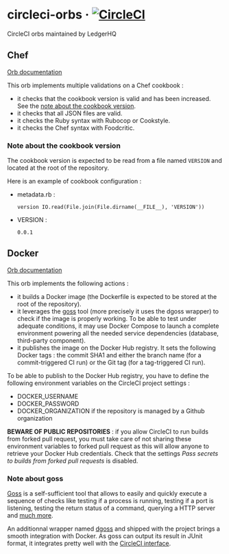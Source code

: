 # circleci-orbs &middot; [![CircleCI](https://circleci.com/gh/LedgerHQ/circleci-orbs.svg?style=shield)](https://circleci.com/gh/LedgerHQ/circleci-orbs)
CircleCI orbs maintained by LedgerHQ

## Chef

[Orb documentation](https://circleci.com/orbs/registry/orb/ledger/chef)

This orb implements multiple validations on a Chef cookbook :
- it checks that the cookbook version is valid and has been increased. See the [note about the cookbook version](#note-about-the-cookbook-version).
- it checks that all JSON files are valid.
- it checks the Ruby syntax with Rubocop or Cookstyle.
- it checks the Chef syntax with Foodcritic.

### Note about the cookbook version

The cookbook version is expected to be read from a file named `VERSION` and located at the root of the repository.

Here is an example of cookbook configuration :
- metadata.rb :
    ```
    version IO.read(File.join(File.dirname(__FILE__), 'VERSION'))
    ```
- VERSION :
    ```
    0.0.1
    ```

## Docker

[Orb documentation](https://circleci.com/orbs/registry/orb/ledger/docker)

This orb implements the following actions :
- it builds a Docker image (the Dockerfile is expected to be stored at the root of the repository).
- it leverages the [goss](#note-about-goss) tool (more precisely it uses the dgoss wrapper) to check if the image is properly working. 
To be able to test under adequate conditions, it may use Docker Compose to launch a complete environment powering all the needed service dependencies (database, third-party component).
- it publishes the image on the Docker Hub registry. It sets the following Docker tags : the commit SHA1 and either the branch name (for a commit-triggered CI run) or the Git tag (for a tag-triggered CI run).

To be able to publish to the Docker Hub registry, you have to define the following environment variables on the CircleCI project settings :
- DOCKER_USERNAME
- DOCKER_PASSWORD
- DOCKER_ORGANIZATION if the repository is managed by a Github organization

**BEWARE OF PUBLIC REPOSITORIES** : if you allow CircleCI to run builds from forked pull request, you must take care of not sharing these environment variables to forked pull request as this will allow anyone to retrieve your Docker Hub credentials. Check that the settings *Pass secrets to builds from forked pull requests* is disabled.

### Note about goss

[Goss](https://github.com/aelsabbahy/goss) is a self-sufficient tool that allows to easily and quickly execute a sequence of checks like 
testing if a process is running, testing if a port is listening, testing the return status of a command, querying a HTTP server and
[much more](https://github.com/aelsabbahy/goss/blob/master/docs/manual.md#available-tests).

An additionnal wrapper named [dgoss](https://github.com/aelsabbahy/goss/tree/master/extras/dgoss) and shipped with the project brings a smooth integration with Docker.
As goss can output its result in JUnit format, it integrates pretty well with the [CircleCI interface](https://circleci.com/docs/2.0/collect-test-data/).
